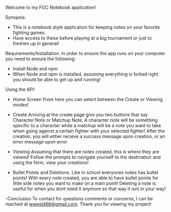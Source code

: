 Welcome to my FGC Notebook application!

Synopsis:
- This is a notebook style application for keeping notes on your favorite fighting games.
- Have access to these before playing at a big tournament or just to freshen up in general!

Requirements/Installation:
In order to ensure the app runs on your computer you need to ensure the following:
- Install Node and npm
- When Node and npm is installed, assuming everything is forked right you should be able to get up and running!

Using the API:

- Home Screen
From here you can select between the Create or Viewing modes!

- Create
Arriving at the create page give you two buttons that say Character Note or Matchup Note. A character note will be something specific to a character while a matchup will be a note you want to take when going against a certain fighter with your selected fighter! After the creation, you will either recieve a success message upon creation, or an error message upon error.


- Viewing
Assuming that there are notes created, this is where they are viewed! Follow the prompts to navigate yourself to the destination and using the form, view your creations!

- Bullet Points and Deletions.
Like in school everyones notes has bullet points! With every note created, you are able to have bullet points for little side notes you want to make on a main point! Deleting a note is useful for when you dont  need it anymore so that way it isnt in your way!

-Conclusion
To contact for questions comments or concerns, I can be reached at wwest466@gmail.com. Thank you for viewing my project!


